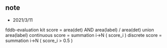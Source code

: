 ## note

* 2021/3/11

fddb-evaluation kit
score = area(det) AND area(label) / area(det) union area(label)
continuous score = summation i->N ( score_i )
discrete score = summation i->N ( score_i > 0.5 )

